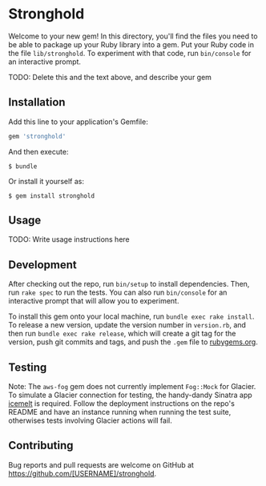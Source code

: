 # Stronghold

Welcome to your new gem! In this directory, you'll find the files you need to be able to package up your Ruby library into a gem. Put your Ruby code in the file `lib/stronghold`. To experiment with that code, run `bin/console` for an interactive prompt.

TODO: Delete this and the text above, and describe your gem

## Installation

Add this line to your application's Gemfile:

```ruby
gem 'stronghold'
```

And then execute:

    $ bundle

Or install it yourself as:

    $ gem install stronghold

## Usage

TODO: Write usage instructions here

## Development

After checking out the repo, run `bin/setup` to install dependencies. Then, run `rake spec` to run the tests. You can also run `bin/console` for an interactive prompt that will allow you to experiment.

To install this gem onto your local machine, run `bundle exec rake install`. To release a new version, update the version number in `version.rb`, and then run `bundle exec rake release`, which will create a git tag for the version, push git commits and tags, and push the `.gem` file to [rubygems.org](https://rubygems.org).

## Testing

Note: The `aws-fog` gem does not currently implement `Fog::Mock` for Glacier.  To simulate a Glacier connection for testing, the handy-dandy Sinatra app [icemelt](https://github.com/cbeer/icemelt) is required.  Follow the deployment instructions on the repo's README and have an instance running when running the test suite, otherwises tests involving Glacier actions will fail. 

## Contributing

Bug reports and pull requests are welcome on GitHub at https://github.com/[USERNAME]/stronghold.
